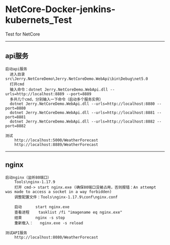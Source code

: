 # NetCore-Docker-jenkins-kubernets_Test
Test for NetCore 


------------------------------------------------
api服务
------------------------------------------------
	启动api服务
	  进入目录src\Jerry.NetCoreDemo\Jerry.NetCoreDemo.WebApi\bin\Debug\net5.0
	  打开cmd
	  输入命令：dotnet Jerry.NetCoreDemo.WebApi.dll --urls=http://localhost:8889 --port=8889
	  多开几个cmd，分别输入一下命令（启动多个服务实例）
	  dotnet Jerry.NetCoreDemo.WebApi.dll --urls=http://localhost:8880 --port=8880
	  dotnet Jerry.NetCoreDemo.WebApi.dll --urls=http://localhost:8881 --port=8881
	  dotnet Jerry.NetCoreDemo.WebApi.dll --urls=http://localhost:8882 --port=8882

	测试
		http://localhost:5000/WeatherForecast
		http://localhost:8889/WeatherForecast
	
------------------------------------------------
nginx
------------------------------------------------
	启动nginx（监听80端口）
		Tools\nginx-1.17.9 
		打开 cmd-> start nginx.exe (确保80端口没被占用，否则报错：An attempt was made to access a socket in a way forbidden)
		调整配置文件：Tools\nginx-1.17.9\conf\nginx.conf
	  
		启动		start nginx.exe
		查看进程	tasklist /fi "imagename eq nginx.exe"
		结束		nginx -s stop
		重新载入：	nginx.exe -s reload

	测试API服务
		http://localhost:8080/WeatherForecast
